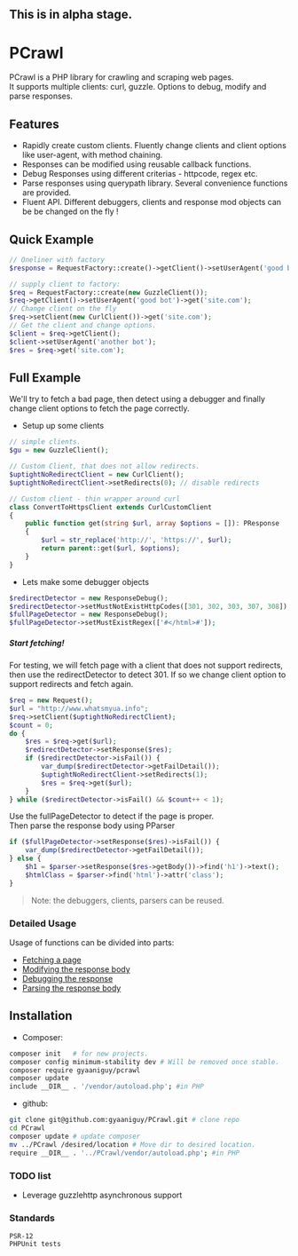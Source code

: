 ## This is in alpha stage.

# PCrawl

PCrawl is a PHP library for crawling and scraping web pages.   
It supports multiple clients: curl, guzzle. Options to debug, modify and parse responses.

## Features

- Rapidly create custom clients. Fluently change clients and client options like user-agent, with method chaining.
- Responses can be modified using reusable callback functions. 
- Debug Responses using different criterias - httpcode, regex etc.
- Parse responses using querypath library. Several convenience functions are provided.
- Fluent API. Different debuggers, clients and response mod objects can be be changed on the fly !

## Quick Example

```php
// Oneliner with factory
$response = RequestFactory::create()->getClient()->setUserAgent('good bot')->get('site.com');

// supply client to factory:
$req = RequestFactory::create(new GuzzleClient());
$req->getClient()->setUserAgent('good bot')->get('site.com');
// Change client on the fly
$req->setClient(new CurlClient())->get('site.com');
// Get the client and change options.
$client = $req->getClient();
$client->setUserAgent('another bot');
$res = $req->get('site.com');
```

## Full Example

We'll try to fetch a bad page, then detect using a debugger and finally change client options to fetch the page correctly.

- Setup up some clients

```php
// simple clients.
$gu = new GuzzleClient();

// Custom Client, that does not allow redirects.
$uptightNoRedirectClient = new CurlClient();
$uptightNoRedirectClient->setRedirects(0); // disable redirects

// Custom client - thin wrapper around curl
class ConvertToHttpsClient extends CurlCustomClient
{
    public function get(string $url, array $options = []): PResponse
    {
        $url = str_replace('http://', 'https://', $url);
        return parent::get($url, $options);
    }
}
```

- Lets make some debugger objects
```php
$redirectDetector = new ResponseDebug();
$redirectDetector->setMustNotExistHttpCodes([301, 302, 303, 307, 308]);
$fullPageDetector = new ResponseDebug();
$fullPageDetector->setMustExistRegex(['#</html>#']);
```

##### Start fetching!

For testing, we will fetch page with a client that does not support redirects, then use the redirectDetector to detect
301. If so we change client option to support redirects and fetch again.

```php
$req = new Request();
$url = "http://www.whatsmyua.info";
$req->setClient($uptightNoRedirectClient);
$count = 0;
do {
    $res = $req->get($url);
    $redirectDetector->setResponse($res);
    if ($redirectDetector->isFail()) {
        var_dump($redirectDetector->getFailDetail());
        $uptightNoRedirectClient->setRedirects(1);
        $res = $req->get($url);
    }
} while ($redirectDetector->isFail() && $count++ < 1);
```
Use the fullPageDetector to detect if the page is proper.   
Then parse the response body using PParser
```php
if ($fullPageDetector->setResponse($res)->isFail()) {
    var_dump($redirectDetector->getFailDetail());
} else {
    $h1 = $parser->setResponse($res->getBody())->find('h1')->text();
    $htmlClass = $parser->find('html')->attr('class');
}
```

> Note: the debuggers, clients, parsers can be reused.

### Detailed Usage

Usage of functions can be divided into parts:

* [Fetching a page](docs/Fetching.md)
* [Modifying the response body](docs/Modify_Response.md)
* [Debugging the response](docs/Debugging_Response.md)
* [Parsing the response body](docs/Parse_Response.md)

## Installation

- Composer:
```bash
composer init   # for new projects. 
composer config minimum-stability dev # Will be removed once stable.
composer require gyaaniguy/pcrawl
composer update
include __DIR__ . '/vendor/autoload.php'; #in PHP
```
-  github:  

```bash
git clone git@github.com:gyaaniguy/PCrawl.git # clone repo 
cd PCrawl 
composer update # update composer 
mv ../PCrawl /desired/location # Move dir to desired location.
require __DIR__ . '../PCrawl/vendor/autoload.php'; #in PHP
```

### TODO list

- Leverage guzzlehttp asynchronous support 

### Standards

```
PSR-12
PHPUnit tests 
```

